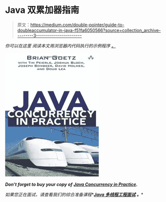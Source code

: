 # Java 双累加器指南

> 原文：<https://medium.com/double-pointer/guide-to-doubleaccumulator-in-java-f51fa6050566?source=collection_archive---------3----------------------->

*你可以在这里* *阅读本文用浏览器内代码执行的示例程序* [*。*](https://bit.ly/32qFwuA)

[![](img/071f4588dd55326f99b5bb0d3561be8f.png)](https://amzn.to/3K3E1WD)

***Don’t forget to buy your copy of*** [***Java Concurrency in Practice***](https://amzn.to/3K3E1WD)***.***

*如果您正在面试，请查看我们的综合准备课程**[***Java 多线程工程面试***](https://bit.ly/2QfKXCK) ***。****